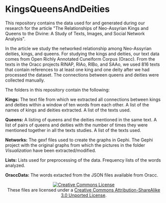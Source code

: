 # KingsQueensAndDeities

This repository contains the data used for and generated during our research for the article "The Relationships of Neo-Assyrian Kings and Queens to the Divine: A Study of Texts, Images, and Social Network Analysis".

In the article we study the networked relationship among Neo-Assyrian deities, kings, and queens. For studying the kings and deities, our text data comes from Open Richly Annotated Cuneiform Corpus (Oracc). From the texts in the Oracc projects RINAP, RIAo, RIBo, and SAAo, we used 816 texts that contain references to at least one king and one deity after we had processed the dataset. The connections between queens and deities were collected manually.

The folders in this repository contain the following:

<b>Kings:</b> The text file from which we extracted all connections between kings and deities within a window of ten words from each other. A list of the names of kings and deities extracted. A list of the texts used.

<b>Queens:</b> A listing of queens and the deities mentioned in the same text. A list of pairs of queens and deities with the number of times they were mentioned together in all the texts studies. A list of the texts used.

<b>Networks:</b> The gexf files used to create the graphs in Gephi. The Gephi project with the original graphs from which the pictures in the folder *Visualization* have been extracted/modified.

<b>Lists:</b> Lists used for preprocessing of the data. Frequency lists of the words analyzed.

<b>OraccData:</b> The words extacted from the JSON files available from Oracc.



<p align="center">
<a rel="license" href="http://creativecommons.org/licenses/by-sa/3.0/"><img alt="Creative Commons License" style="border-width:0" src="https://i.creativecommons.org/l/by-sa/3.0/88x31.png" /></a><br />These files are licensed under a <a rel="license" href="http://creativecommons.org/licenses/by-sa/3.0/">Creative Commons Attribution-ShareAlike 3.0 Unported License</a>.</p>
